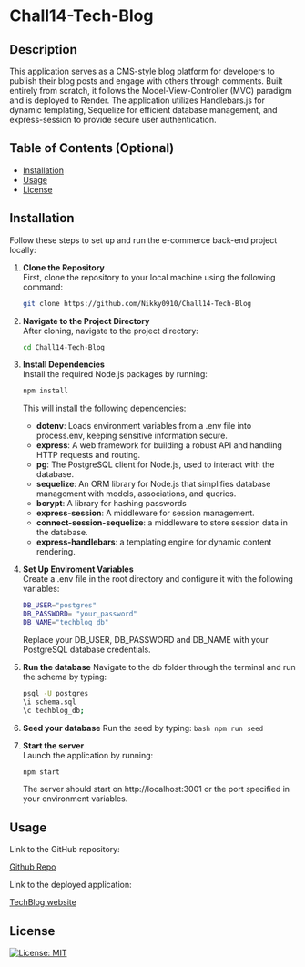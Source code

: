 # Chall14-Tech-Blog

## Description

This application serves as a CMS-style blog platform for developers to publish their blog posts and engage with others through comments. Built entirely from scratch, it follows the Model-View-Controller (MVC) paradigm and is deployed to Render. The application utilizes Handlebars.js for dynamic templating, Sequelize for efficient database management, and express-session to provide secure user authentication.

## Table of Contents (Optional)

- [Installation](#installation)
- [Usage](#usage)
- [License](#license)

## Installation

Follow these steps to set up and run the e-commerce back-end project locally:

1. **Clone the Repository**  
   First, clone the repository to your local machine using the following command:

   ```bash
   git clone https://github.com/Nikky0910/Chall14-Tech-Blog
    ```
2. **Navigate to the Project Directory**  
   After cloning, navigate to the project directory:

   ```bash
   cd Chall14-Tech-Blog
    ```
3. **Install Dependencies**  
    Install the required Node.js packages by running:

   ```bash
   npm install
    ```
    This will install the following dependencies:
    - **dotenv**: Loads environment variables from a .env file into process.env, keeping sensitive information secure.
    - **express**: A web framework for building a robust API and handling HTTP requests and routing.
    - **pg**: The PostgreSQL client for Node.js, used to interact with the database.
    - **sequelize**: An ORM library for Node.js that simplifies database management with models, associations, and queries.
    - **bcrypt**: A library for hashing passwords
    - **express-session**: A middleware for session management.
    - **connect-session-sequelize**: a middleware to store session data in the database.
    - **express-handlebars**: a templating engine for dynamic content rendering.

4. **Set Up Enviroment Variables**  
    Create a .env file in the root directory and configure it with the following variables:
     ```bash
     DB_USER="postgres"
     DB_PASSWORD= "your_password"
     DB_NAME="techblog_db"
     ```
     Replace your DB_USER, DB_PASSWORD and DB_NAME with your PostgreSQL database credentials.

5. **Run the database** 
    Navigate to the db folder through the terminal and run the schema by typing:
    ```bash
   psql -U postgres
   \i schema.sql
   \c techblog_db;
    ```

6. **Seed your database**
    Run the seed by typing:
        ```bash
            npm run seed
        ```
6. **Start the server**  
   Launch the application by running:

   ```bash
   npm start
    ```
    The server should start on  http://localhost:3001 or the port specified in your environment variables.

## Usage

Link to the GitHub repository:

<a href = "https://github.com/Nikky0910/Chall14-Tech-Blog"> Github Repo</a>

Link to the deployed application: 

<a href = "https://chall14-tech-blog.onrender.com"> TechBlog website</a>

## License

[![License: MIT](https://img.shields.io/badge/License-MIT-yellow.svg)](https://opensource.org/licenses/MIT)
